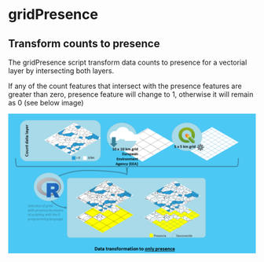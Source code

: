 # gridPresence

## Transform counts to presence

The gridPresence script transform data counts to presence for a vectorial layer by intersecting both layers. 

If any of the count features that intersect with the presence features are greater than zero, presence feature will change to 1, otherwise it will remain as 0 (see below image)

![Only presence transformation](https://github.com/robinilla/gridPresence/blob/main/OnlyPresenceTransformation.png)
